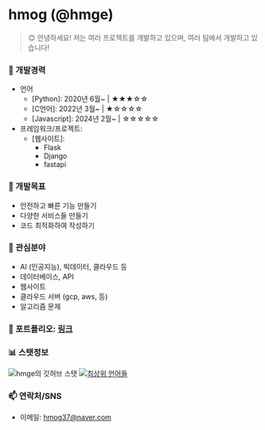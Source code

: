 # hmog (@hmge)
> 😊 안녕하세요! 저는 여러 프로젝트를 개발하고 있으며, 여러 팀에서 개발하고 있습니다!

### 💼 개발경력
 - 언어
    - [Python]: 2020년 6월~ | ★★★☆☆
    - [C언어]: 2022년 3월~ | ★☆☆☆☆
    - [Javascript]: 2024년 2월~ | ☆☆☆☆☆
 - 프레임워크/프로젝트:
    - [웹사이트]:
         - Flask
         - Django
         - fastapi
  ### 🌱 개발목표
  - 안전하고 빠른 기능 만들기
  - 다양한 서비스들 만들기
  - 코드 최적화하여 작성하기
### 🍔 관심분야
  - AI (인공지능), 빅데이터, 클라우드 등
  - 데이터베이스, API
  - 웹사이트
  - 클라우드 서버 (gcp, aws, 등)
  - 알고리즘 문제
### 📂 포트폴리오: [링크](https://github.com/hmge/hmge/blob/main/portfolio.md)
###  📊 스탯정보
![hmge의 깃허브 스탯](https://github-readme-stats.vercel.app/api?username=hmge\&show_icons=true\&show=reviews,discussions_started,discussions_answered,prs_merged,prs_merged_percentage)
[![최상위 언어들](https://github-readme-stats.vercel.app/api/top-langs/?username=hmge&layout=compact)](https://github.com/hmge/github-readme-stats)
### 📫 연락처/SNS
- 이메일: hmog37@naver.com
